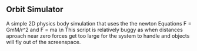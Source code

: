 ## Orbit Simulator
A simple 2D physics body simulation that uses the the newton Equations F = GmM/r^2 and F = ma \n
This script is relatively buggy as when distances aproach near zero forces get too large for the system to handle and objects will fly out of the screenspace.